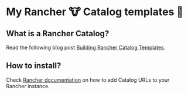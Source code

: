 # My Rancher :cow: Catalog templates :book:

## What is a Rancher Catalog?
Read the following blog post [Building Rancher Catalog Templates](http://rancher.com/building-rancher-catalog-templates/).

## How to install?
Check [Rancher documentation](http://docs.rancher.com/rancher/v1.2/en/catalog) on how to add Catalog URLs to your Rancher instance.
